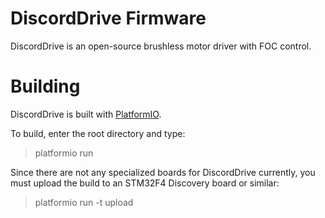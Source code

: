 # DiscordDrive Firmware

DiscordDrive is an open-source brushless motor driver with FOC control.

# Building

DiscordDrive is built with [PlatformIO](https://github.com/platformio/platformio-core/).

To build, enter the root directory and type:
> platformio run

Since there are not any specialized boards for DiscordDrive currently, you must upload the build to an STM32F4 Discovery board or similar:
> platformio run -t upload
